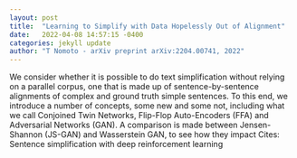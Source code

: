 ```yaml
---
layout: post
title:  "Learning to Simplify with Data Hopelessly Out of Alignment"
date:   2022-04-08 14:57:15 -0400
categories: jekyll update
author: "T Nomoto - arXiv preprint arXiv:2204.00741, 2022"
---
```

We consider whether it is possible to do text simplification without relying on a parallel  corpus, one that is made up of sentence-by-sentence alignments of complex and ground truth simple sentences. To this end, we introduce a number of concepts, some new and some not, including what we call Conjoined Twin Networks, Flip-Flop Auto-Encoders (FFA) and Adversarial Networks (GAN). A comparison is made between Jensen-Shannon (JS-GAN) and Wasserstein GAN, to see how they impact Cites: Sentence simplification with deep reinforcement learning
